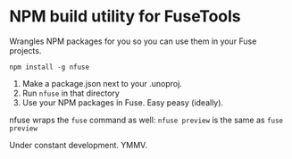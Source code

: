 # NPM build utility for FuseTools

Wrangles NPM packages for you so you can use them in your Fuse projects.

`npm install -g nfuse`

1. Make a package.json next to your .unoproj. 
2. Run `nfuse` in that directory
3. Use your NPM packages in Fuse. Easy peasy (ideally).

nfuse wraps the `fuse` command as well: `nfuse preview` is the same as `fuse preview` 

Under constant development. YMMV.
